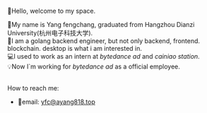👏Hello, welcome to my space.

🚩My name is Yang fengchang, graduated from  Hangzhou Dianzi University(杭州电子科技大学).<br/>
🐒I am a golang backend engineer, but not only backend, frontend. blockchain. desktop is what i am interested in.<br/>
💻I used to work as an intern at *bytedance ad* and *cainiao station*. <br/>
💡Now I`m working for *bytedance ad* as a official employee.<br/>
<br/>

How to reach me: 
- 📃email: yfc@ayang818.top
